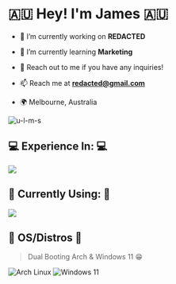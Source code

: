 <h1 align="left">🇦🇺 Hey! I'm James 🇦🇺</h1>

- 🔭 I’m currently working on **REDACTED**

- 🌱 I’m currently learning **Marketing**

- 🤝 Reach out to me if you have any inquiries!

- 📫 Reach me at **redacted@gmail.com**

- 🌍 Melbourne, Australia

<p align="left"> <img src="https://komarev.com/ghpvc/?username=jamesspaven&label=Profile%20views&color=0e75b6&style=flat" alt="u-l-m-s" /> </p>

<p align="left">
</p>

<h2 align="left">💻 Experience In: 💻</h2>

<p align="left">
  <a href="https://skillicons.dev">
    <img src="https://skillicons.dev/icons?i=pr,ae,ai,ps,blender,ubuntu,redhat,apple,vim,powershell,lua&theme=dark&perline=12" />
  </a>
</p>

<h2 align="left">🧰 Currently Using: 🧰</h2>

<p align="left">
  <a href="https://skillicons.dev">
    <img src="https://skillicons.dev/icons?i=github,gmail,linux,arch,windows,gcp,neovim,python,discord,bots,notion,svg,vscode,visualstudio,bash,robloxstudio,obsidian,figma&theme=dark&perline=11" />  </a>
</p>

 <h2>🐧 OS/Distros 🐧 </h2>

> Dual Booting Arch & Windows 11 😁

<p>
  <a alt="Arch">
  <img alt="Arch Linux" src="https://img.shields.io/badge/Arch-E95420?style=for-the-badge&logo=archlinux&logoColor=blue&color=white" />
  </a>
  <img alt="Windows 11"
    src="https://img.shields.io/badge/Windows-0078D6?style=for-the-badge&logo=windows&logoColor=white"/>
</p>

